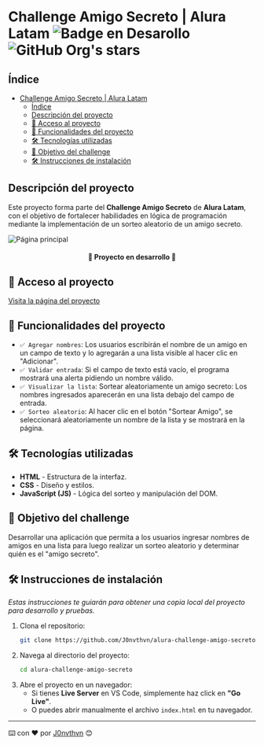 # Challenge Amigo Secreto | Alura Latam ![Badge en Desarollo](https://img.shields.io/badge/estado-en_desarrollo-green)    ![GitHub Org's stars](https://img.shields.io/github/stars/J0nvthvn?style=social)

## Índice

- [Challenge Amigo Secreto | Alura Latam     ](#challenge-amigo-secreto--alura-latam-----)
  - [Índice](#índice)
  - [Descripción del proyecto](#descripción-del-proyecto)
  - [🔗 Acceso al proyecto](#-acceso-al-proyecto)
  - [📌 Funcionalidades del proyecto](#-funcionalidades-del-proyecto)
  - [🛠️ Tecnologías utilizadas](#️-tecnologías-utilizadas)
  - [🚀 Objetivo del challenge](#-objetivo-del-challenge)
  - [🛠️ Instrucciones de instalación](#️-instrucciones-de-instalación)

## Descripción del proyecto
Este proyecto forma parte del **Challenge Amigo Secreto** de **Alura Latam**, con el objetivo de fortalecer habilidades en lógica de programación mediante la implementación de un sorteo aleatorio de un amigo secreto.

![Página principal](https://gcdnb.pbrd.co/images/9F58yPCqDOQa.png?o=1)
<h4 align="center">
🚧 Proyecto en desarrollo 🚧
</h4>

## 🔗 Acceso al proyecto
[Visita la página del proyecto](https://j0nvthvn.github.io/challenge-amigo-secreto/)

## 📌 Funcionalidades del proyecto
- `✅ Agregar nombres`: Los usuarios escribirán el nombre de un amigo en un campo de texto y lo agregarán a una lista visible al hacer clic en "Adicionar".
- `✅ Validar entrada`: Si el campo de texto está vacío, el programa mostrará una alerta pidiendo un nombre válido.
- `✅ Visualizar la lista`: Sortear aleatoriamente un amigo secreto: Los nombres ingresados aparecerán en una lista debajo del campo de entrada.
- `✅ Sorteo aleatorio`: Al hacer clic en el botón "Sortear Amigo", se seleccionará aleatoriamente un nombre de la lista y se mostrará en la página.

## 🛠️ Tecnologías utilizadas
- **HTML** - Estructura de la interfaz.
- **CSS** - Diseño y estilos.
- **JavaScript (JS)** - Lógica del sorteo y manipulación del DOM.

## 🚀 Objetivo del challenge
Desarrollar una aplicación que permita a los usuarios ingresar nombres de amigos en una lista para luego realizar un sorteo aleatorio y determinar quién es el "amigo secreto".

## 🛠️ Instrucciones de instalación

_Estas instrucciones te guiarán para obtener una copia local del proyecto para desarrollo y pruebas._
1. Clona el repositorio:
    ```sh
    git clone https://github.com/J0nvthvn/alura-challenge-amigo-secreto.git
    ```
2. Navega al directorio del proyecto:
    ```sh
    cd alura-challenge-amigo-secreto
    ```
3. Abre el proyecto en un navegador:
    - Si tienes **Live Server** en VS Code, simplemente haz click en **"Go Live"**.
    - O puedes abrir manualmente el archivo `index.html` en tu navegador.

---

⌨️ con ❤️ por [J0nvthvn](https://github.com/J0nvthvn) 😊
